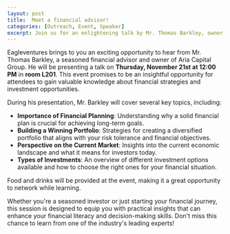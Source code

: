 ```yaml
---
layout: post
title:  Meet a financial advisor!
categories: [Outreach, Event, Speaker]
excerpt: Join us for an enlightening talk by Mr. Thomas Barkley, owner of Aria Capital Group, on Thursday, November 21st at 12:00 PM in room L201. Sponsored by Eagleventures, this event will cover essential topics such as the importance of financial planning, building a winning portfolio, insights on the current market, and various types of investments...
---
```


Eagleventures brings to you an exciting opportunity to hear from Mr. Thomas Barkley, a seasoned financial advisor and owner of Aria Capital Group. He will be presenting a talk on **Thursday, November 21st at 12:00 PM** in **room L201**. This event promises to be an insightful opportunity for attendees to gain valuable knowledge about financial strategies and investment opportunities.

During his presentation, Mr. Barkley will cover several key topics, including:

- **Importance of Financial Planning**: Understanding why a solid financial plan is crucial for achieving long-term goals.
- **Building a Winning Portfolio**: Strategies for creating a diversified portfolio that aligns with your risk tolerance and financial objectives.
- **Perspective on the Current Market**: Insights into the current economic landscape and what it means for investors today.
- **Types of Investments**: An overview of different investment options available and how to choose the right ones for your financial situation.

Food and drinks will be provided at the event, making it a great opportunity to network while learning.

Whether you're a seasoned investor or just starting your financial journey, this session is designed to equip you with practical insights that can enhance your financial literacy and decision-making skills. Don't miss this chance to learn from one of the industry's leading experts!